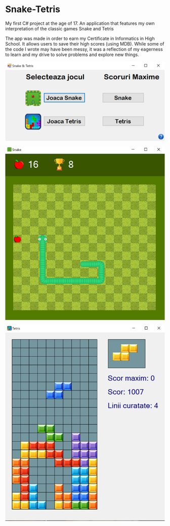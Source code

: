 # Snake-Tetris
My first C# project at the age of 17. An application that features my own interpretation of the classic games Snake and Tetris

The app was made in order to earn my Certificate in Informatics in High School. It allows users to save their high scores (using MDB). While some of the code I wrote may have been messy, it was a reflection of my eagerness to learn and my drive to solve problems and explore new things.

![alt text](https://github.com/ABNegrea/Snake-Tetris/blob/main/Unimplemented%20Photos/Screenshot_1.png?raw=true)

![alt text](https://github.com/ABNegrea/Snake-Tetris/blob/main/Unimplemented%20Photos/Screenshot_2.png?raw=true)

![alt text](https://github.com/ABNegrea/Snake-Tetris/blob/main/Unimplemented%20Photos/Screenshot_3.png?raw=true)

